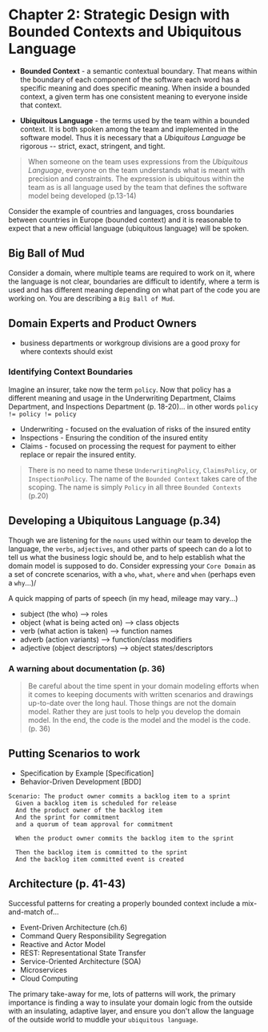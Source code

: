 # Chapter 2: Strategic Design with Bounded Contexts and Ubiquitous Language

- **Bounded Context** - a semantic contextual boundary.  That means within the boundary of each component of the software each word has a specific meaning and does specific meaning.  When inside a bounded context, a given term has one consistent meaning to everyone inside that context.

- **Ubiquitous Language** - the terms used by the team within a bounded context.  It is both spoken among the team and implemented in the software model.  Thus it is necessary that a _Ubiquitous Language_ be rigorous -- strict, exact, stringent, and tight.  

> When someone on the team uses expressions from the _Ubiquitous Language_, everyone on the team understands what is meant with precision and constraints.  The expression is ubiquitous within the team as is all language used by the team that defines the software model being developed (p.13-14)

Consider the example of countries and languages, cross boundaries between countries in Europe (bounded context) and it is reasonable to expect that a new official language (ubiquitous language) will be spoken.

## Big Ball of Mud

Consider a domain, where multiple teams are required to work on it, where the language is not clear, boundaries are difficult to identify, where a term is used and has different meaning depending on what part of the code you are working on.  You are describing a `Big Ball of Mud`. 

## Domain Experts and Product Owners

- business departments or workgroup divisions are a good proxy for where contexts should exist

### Identifying Context Boundaries

Imagine an insurer, take now the term `policy`.  Now that policy has a different meaning and usage in the Underwriting Department, Claims Department, and Inspections Department (p. 18-20)... in other words `policy != policy != policy`

- Underwriting - focused on the evaluation of risks of the insured entity
- Inspections - Ensuring the condition of the insured entity
- Claims - focused on processing the request for payment to either replace or repair the insured entity.

> There is no need to name these `UnderwritingPolicy`, `ClaimsPolicy`, or `InspectionPolicy`. The name of the `Bounded Context` takes care of the scoping.  The name is simply `Policy` in all three `Bounded Contexts` (p.20)

## Developing a Ubiquitous Language (p.34)

Though we are listening for the `nouns` used within our team to develop the language, the `verbs`, `adjectives`, and other parts of speech can do a lot to tell us what the business logic should be, and to help establish what the domain model is supposed to do.  Consider expressing your `Core Domain` as a set of concrete scenarios, with a `who`, `what`, `where` and `when` (perhaps even a `why`...)/

A quick mapping of parts of speech (in my head, mileage may vary...)
- subject (the who) --> roles 
- object  (what is being acted on) --> class objects
- verb    (what action is taken) --> function names
- adverb  (action variants) --> function/class modifiers
- adjective (object descriptors) --> object states/descriptors

### A warning about documentation (p. 36)

> Be careful about the time spent in your domain modeling efforts when it comes to keeping documents with written scenarios and drawings up-to-date over the long haul.  Those things are not the domain model.  Rather they are just tools to help you develop the domain model.  In the end, the code is the model and the model is the code. (p. 36)

## Putting Scenarios to work

- Specification by Example [Specification]
- Behavior-Driven Development [BDD]

```
Scenario: The product owner commits a backlog item to a sprint
  Given a backlog item is scheduled for release
  And the product owner of the backlog item
  And the sprint for commitment
  and a quorum of team approval for commitment

  When the product owner commits the backlog item to the sprint

  Then the backlog item is committed to the sprint
  And the backlog item committed event is created
```

## Architecture (p. 41-43)

Successful patterns for creating a properly bounded context include a mix-and-match of...

- Event-Driven Architecture (ch.6)
- Command Query Responsibility Segregation
- Reactive and Actor Model
- REST: Representational State Transfer
- Service-Oriented Architecture (SOA)
- Microservices
- Cloud Computing

The primary take-away for me, lots of patterns will work, the primary importance is finding a way to insulate your domain logic from the outside with an insulating, adaptive layer, and ensure you don't allow the language of the outside world to muddle your `ubiquitous language`.
